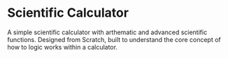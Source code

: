 # Scientific Calculator 
A simple scientific calculator with arthematic and advanced scientific functions. Designed from Scratch, built to understand the core concept of how to logic works within a calculator.
